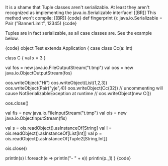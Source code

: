 It is a shame that Tuple classes aren't serializable. At least they aren't recognized as implementing the java.io.Serializable interface! [[BR]]
This method won't compile:  [[BR]]
{code}
def fingerprint (): java.io.Serializable = Pair ("BannerLimit", 12345)
{code}

Tuples are in fact serializable, as all case classes are. See the example below.


{code}
object Test extends Application {
  case class Cc(a: Int)

  class C {
    val x = 3
  }

  val fos = new java.io.FileOutputStream("t.tmp")
  val oos = new java.io.ObjectOutputStream(fos)

  oos.writeObject("Hi")
  oos.writeObject(List(1,2,3))
  oos.writeObject(Pair("yje",4))
  oos.writeObject(Cc(32))
// uncommenting will cause NotSerializableException at runtime
//  oos.writeObject(new C())

  oos.close()

  val fis = new java.io.FileInputStream("t.tmp")
  val ois = new java.io.ObjectInputStream(fis)

  val s = ois.readObject().asInstanceOf[String]
  val l = ois.readObject().asInstanceOf[List[Int]]
  val p = ois.readObject().asInstanceOf[Tuple2[String,Int]]

  ois.close()

  println(s)
  l.foreach(e => println("- " + e))
  println(p._1)
}
{code}
